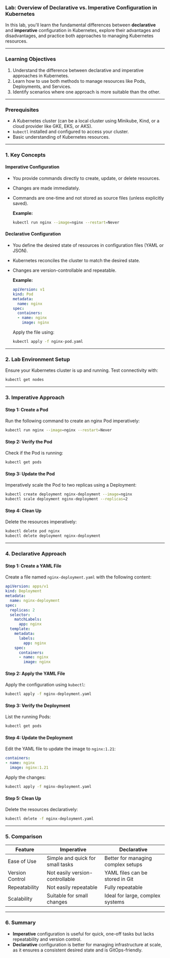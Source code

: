 ### **Lab: Overview of Declarative vs. Imperative Configuration in Kubernetes**

In this lab, you'll learn the fundamental differences between **declarative** and **imperative** configuration in Kubernetes, explore their advantages and disadvantages, and practice both approaches to managing Kubernetes resources.

---

### **Learning Objectives**
1. Understand the difference between declarative and imperative approaches in Kubernetes.
2. Learn how to use both methods to manage resources like Pods, Deployments, and Services.
3. Identify scenarios where one approach is more suitable than the other.

---

### **Prerequisites**
- A Kubernetes cluster (can be a local cluster using Minikube, Kind, or a cloud provider like GKE, EKS, or AKS).
- `kubectl` installed and configured to access your cluster.
- Basic understanding of Kubernetes resources.

---

### **1. Key Concepts**

#### **Imperative Configuration**
- You provide commands directly to create, update, or delete resources.
- Changes are made immediately.
- Commands are one-time and not stored as source files (unless explicitly saved).
  
  **Example:**
  ```bash
  kubectl run nginx --image=nginx --restart=Never
  ```

#### **Declarative Configuration**
- You define the desired state of resources in configuration files (YAML or JSON).
- Kubernetes reconciles the cluster to match the desired state.
- Changes are version-controllable and repeatable.

  **Example:**
  ```yaml
  apiVersion: v1
  kind: Pod
  metadata:
    name: nginx
  spec:
    containers:
    - name: nginx
      image: nginx
  ```
  Apply the file using:
  ```bash
  kubectl apply -f nginx-pod.yaml
  ```

---

### **2. Lab Environment Setup**
Ensure your Kubernetes cluster is up and running. Test connectivity with:
```bash
kubectl get nodes
```

---

### **3. Imperative Approach**
#### Step 1: Create a Pod
Run the following command to create an nginx Pod imperatively:
```bash
kubectl run nginx --image=nginx --restart=Never
```

#### Step 2: Verify the Pod
Check if the Pod is running:
```bash
kubectl get pods
```

#### Step 3: Update the Pod
Imperatively scale the Pod to two replicas using a Deployment:
```bash
kubectl create deployment nginx-deployment --image=nginx
kubectl scale deployment nginx-deployment --replicas=2
```

#### Step 4: Clean Up
Delete the resources imperatively:
```bash
kubectl delete pod nginx
kubectl delete deployment nginx-deployment
```

---

### **4. Declarative Approach**
#### Step 1: Create a YAML File
Create a file named `nginx-deployment.yaml` with the following content:
```yaml
apiVersion: apps/v1
kind: Deployment
metadata:
  name: nginx-deployment
spec:
  replicas: 2
  selector:
    matchLabels:
      app: nginx
  template:
    metadata:
      labels:
        app: nginx
    spec:
      containers:
      - name: nginx
        image: nginx
```

#### Step 2: Apply the YAML File
Apply the configuration using `kubectl`:
```bash
kubectl apply -f nginx-deployment.yaml
```

#### Step 3: Verify the Deployment
List the running Pods:
```bash
kubectl get pods
```

#### Step 4: Update the Deployment
Edit the YAML file to update the image to `nginx:1.21`:
```yaml
containers:
- name: nginx
  image: nginx:1.21
```

Apply the changes:
```bash
kubectl apply -f nginx-deployment.yaml
```

#### Step 5: Clean Up
Delete the resources declaratively:
```bash
kubectl delete -f nginx-deployment.yaml
```

---

### **5. Comparison**
| Feature                 | Imperative                          | Declarative                       |
|-------------------------|--------------------------------------|-----------------------------------|
| Ease of Use             | Simple and quick for small tasks    | Better for managing complex setups |
| Version Control         | Not easily version-controllable     | YAML files can be stored in Git   |
| Repeatability           | Not easily repeatable               | Fully repeatable                  |
| Scalability             | Suitable for small changes          | Ideal for large, complex systems  |

---

### **6. Summary**
- **Imperative** configuration is useful for quick, one-off tasks but lacks repeatability and version control.
- **Declarative** configuration is better for managing infrastructure at scale, as it ensures a consistent desired state and is GitOps-friendly.

